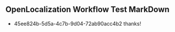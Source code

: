 ## OpenLocalization Workflow Test MarkDown
* 45ee824b-5d5a-4c7b-9d04-72ab90acc4b2 
thanks!<!--HONumber=Mar16_HO4-->
